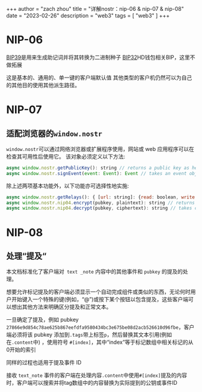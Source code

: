 +++
author = "zach zhou"
title = "详解nostr：nip-06 & nip-07 & nip-08"
date = "2023-02-26"
description = "web3"
tags = [
    "web3"
]
+++
# NIP-06

[BIP39](https://bips.xyz/39)是用来生成助记词并将其转换为二进制种子
[BIP32](https://bips.xyz/32)HD钱包相关BIP，这里不做拓展

这是基本的、通用的、单一键的客户端默认值
其他类型的客户机仍然可以为自己的其他目的使用其他派生路径。

# NIP-07
## 适配浏览器的`window.nostr`
`window.nostr`可以通过网络浏览器或扩展程序使用，网站或 web 应用程序可以在检查其可用性后使用它。
该对象必须定义以下方法:
```javascript
async window.nostr.getPublicKey(): string // returns a public key as hex
async window.nostr.signEvent(event: Event): Event // takes an event object, adds `id`, `pubkey` and `sig` and returns it
```
除上述两项基本功能外，以下功能亦可选择性地实施:
```javascript
async window.nostr.getRelays(): { [url: string]: {read: boolean, write: boolean} } // returns a basic map of relay urls to relay policies
async window.nostr.nip04.encrypt(pubkey, plaintext): string // returns ciphertext and iv as specified in nip-04
async window.nostr.nip04.decrypt(pubkey, ciphertext): string // takes ciphertext and iv as specified in nip-04
```

# NIP-08
## 处理“提及“

本文档标准化了客户端对` text _note` 内容中的其他事件和 `pubkey` 的提及的处理。

想要允许标记提及的客户端必须显示一个自动完成组件或类似的东西，无论何时用户开始键入一个特殊的键(例如，“@”)或按下某个按钮以包含提及，这些客户端可以想出其他方法来明确区分提及和正常文本。

一旦确定了提及，例如 pubkey `27866e9d854c78ae625b867eefdfa9580434bc3e675be08d2acb526610d96fbe`，客户端必须将该 pubkey 添加到`.tags`带上标签`p`，然后替换其文本引用(例如在`.content`中) ，使用符号 `#[index]`，其中“index”等于标记数组中相关标记的从0开始的索引

同样的过程也适用于提及事件 ID

接收 `text_note` 事件的客户端在处理内容`.content`中使用`#[index]`提及的内容时，客户端可以搜索并将tag数组中的内容替换为实际提到的公钥或事件ID